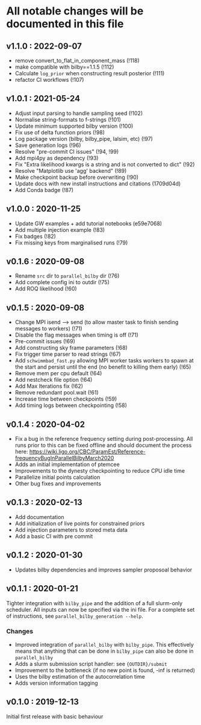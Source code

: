 # All notable changes will be documented in this file

## v1.1.0 : 2022-09-07
- remove convert_to_flat_in_component_mass (!118)
-  make compatible with bilby==1.1.5 (!112)
-  Calculate `log_prior` when constructing result posterior (!111)
-  refactor CI workflows (!107)

## v1.0.1 : 2021-05-24
- Adjust input parsing to handle sampling seed (!102)
- Normalise string-formats to f-strings (!101)
- Update minimum supported bilby version (!100)
- Fix use of delta function priors (!98)
- Log package version (bilby, bilby_pipe, lalsim, etc) (!97)
- Save generation logs (!96)
- Resolve "pre-commit CI issues" (!94, !99)
- Add mpi4py as dependency (!93)
- Fix "Extra likelihood kwargs is a string and is not converted to dict" (!92)
- Resolve "Matplotlib use 'agg' backend" (!89)
- Make checkpoint backup before overwriting (!90)
- Update docs with new install instructions and citations (1709d04d)
- Add Conda badge (!87)

## v1.0.0 : 2020-11-25
- Update GW examples + add tutorial notebooks (e59e7068)
- Add multiple injection example (!83)
- Fix badges (!82)
- Fix missing keys from marginalised runs (!79)

## v0.1.6 : 2020-09-08
- Rename `src` dir to `parallel_bilby` dir (!76)
- Add complete config ini to outdir (!75)
- Add ROQ likelihood (!60)

## v0.1.5 : 2020-09-08
- Change MPI isend --> send (to allow master task to finish sending messages to workers) (!71)
- Disable the flag messages when timing is off (!71)
- Pre-commit issues (!69)
- Add constructing sky frame parameters (!68)
- Fix trigger time parser to read strings (!67)
- Add `schwimmbad_fast.py` allowing MPI worker tasks workers to spawn at the start and persist until the end (no benefit to killing them early) (!65)
- Remove mem per cpu default (!64)
- Add nestcheck file option (!64)
- Add Max Iterations fix (!62)
- Remove redundant pool.wait (!61)
- Increase time between checkpoints (!59)
- Add timing logs between checkpointing (!58)

## v0.1.4 : 2020-04-02
- Fix a bug in the reference frequency setting during post-processing. All runs prior to this can be fixed offline and should document the process here: https://wiki.ligo.org/CBC/ParamEst/Reference-frequencyBugInParallelBilbyMarch2020
- Adds an initial implementation of ptemcee
- Improvements to the dynesty checkpointing to reduce CPU idle time
- Parallelize initial points calculation
- Other bug fixes and improvements

## v0.1.3 : 2020-02-13
- Add documentation
- Add initialization of live points for constrained priors
- Add injection parameters to stored meta data
- Add a basic CI with pre commit

## v0.1.2 : 2020-01-30

- Updates bilby dependencies and improves sampler proposoal behavior

## v0.1.1 : 2020-01-21

Tighter integration with `bilby_pipe` and the addition of a full slurm-only scheduler. All inputs can now be specified via the ini file. For a complete set of instructions, see `parallel_bilby_generation --help`.

### Changes

- Improved integration of `parallel_bilby` with `bilby_pipe`. This effectively means that anything that can be done in `bilby_pipe` can also be done in `parallel_bilby`
- Adds a slurm submission script handler: see `{OUTDIR}/submit`
- Improvement to the bottleneck (if no new point is found, -inf is returned)
- Uses the bilby estimation of the autocorrelation time
- Adds version information tagging

## v0.1.0 : 2019-12-13
Initial first release with basic behaviour

